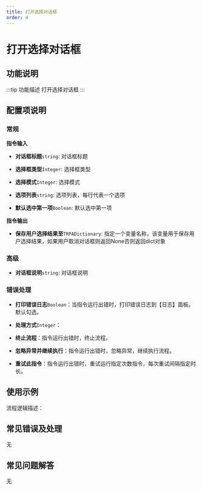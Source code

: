 ```yaml
---
title: 打开选择对话框
order: 4
---
```


# 打开选择对话框

## 功能说明

:::tip 功能描述
打开选择对话框
:::

## 配置项说明

### 常规

**指令输入**

- **对话框标题**`string`: 对话框标题

- **选择框类型**`Integer`: 选择框类型

- **选择模式**`Integer`: 选择模式

- **选项列表**`string`: 选项列表，每行代表一个选项

- **默认选中第一项**`Boolean`: 默认选中第一项


**指令输出**

- **保存用户选择结果至**`TRPADictionary`: 指定一个变量名称，该变量用于保存用户选择结果，如果用户取消对话框则返回None否则返回dict对象

### 高级

- **对话框说明**`string`: 对话框说明

### 错误处理

- **打印错误日志**`Boolean`：当指令运行出错时，打印错误日志到【日志】面板。默认勾选。

- **处理方式**`Integer`：

 - **终止流程**：指令运行出错时，终止流程。

 - **忽略异常并继续执行**：指令运行出错时，忽略异常，继续执行流程。

 - **重试此指令**：指令运行出错时，重试运行指定次数指令，每次重试间隔指定时长。

## 使用示例

流程逻辑描述：

## 常见错误及处理

无

## 常见问题解答

无

